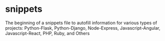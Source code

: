 # snippets
The beginning of a snippets file to autofill information for various types of projects: Python-Flask, Python-Django, Node-Express, Javascript-Angular, Javascript-React, PHP, Ruby, and Others
